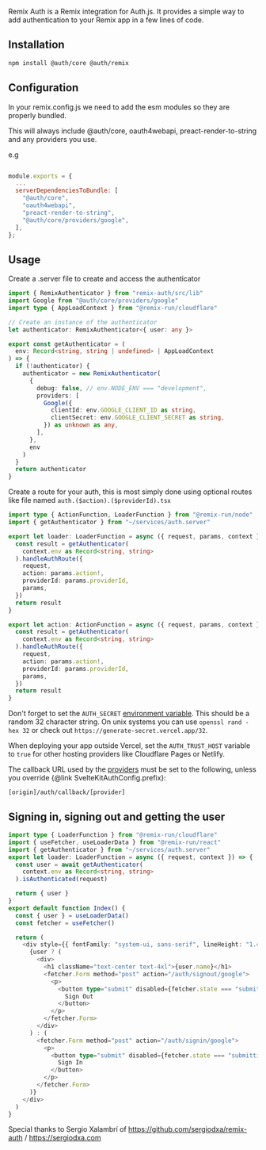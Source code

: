 Remix Auth is a Remix integration for Auth.js.
It provides a simple way to add authentication to your Remix app in a few lines of code.

## Installation

```bash npm2yarn2pnpm
npm install @auth/core @auth/remix
```

## Configuration

In your remix.config.js we need to add the esm modules so they are properly bundled.

This will always include @auth/core, oauth4webapi, preact-render-to-string and any providers you use.

e.g

```js title="remix.config.js"

module.exports = {
  ...
  serverDependenciesToBundle: [
    "@auth/core",
    "oauth4webapi",
    "preact-render-to-string",
    "@auth/core/providers/google",
  ],
};

```

## Usage

Create a .server file to create and access the authenticator

```ts title="services/auth.server.ts"
import { RemixAuthenticator } from "remix-auth/src/lib"
import Google from "@auth/core/providers/google"
import type { AppLoadContext } from "@remix-run/cloudflare"

// Create an instance of the authenticator
let authenticator: RemixAuthenticator<{ user: any }>

export const getAuthenticator = (
  env: Record<string, string | undefined> | AppLoadContext
) => {
  if (!authenticator) {
    authenticator = new RemixAuthenticator(
      {
        debug: false, // env.NODE_ENV === "development",
        providers: [
          Google({
            clientId: env.GOOGLE_CLIENT_ID as string,
            clientSecret: env.GOOGLE_CLIENT_SECRET as string,
          }) as unknown as any,
        ],
      },
      env
    )
  }
  return authenticator
}
```

Create a route for your auth, this is most simply done using optional routes like file named `auth.($action).($providerId).tsx`

```ts title="auth.($action).($providerId).tsx"
import type { ActionFunction, LoaderFunction } from "@remix-run/node"
import { getAuthenticator } from "~/services/auth.server"

export let loader: LoaderFunction = async ({ request, params, context }) => {
  const result = getAuthenticator(
    context.env as Record<string, string>
  ).handleAuthRoute({
    request,
    action: params.action!,
    providerId: params.providerId,
    params,
  })
  return result
}

export let action: ActionFunction = async ({ request, params, context }) => {
  const result = getAuthenticator(
    context.env as Record<string, string>
  ).handleAuthRoute({
    request,
    action: params.action!,
    providerId: params.providerId,
    params,
  })
  return result
}
```

Don't forget to set the `AUTH_SECRET` [environment variable](https://kit.svelte.dev/docs/modules#$env-static-private). This should be a random 32 character string. On unix systems you can use `openssl rand -hex 32` or check out `https://generate-secret.vercel.app/32`.

When deploying your app outside Vercel, set the `AUTH_TRUST_HOST` variable to `true` for other hosting providers like Cloudflare Pages or Netlify.

The callback URL used by the [providers](https://authjs.dev/reference/core/modules/providers) must be set to the following, unless you override {@link SvelteKitAuthConfig.prefix}:

```
[origin]/auth/callback/[provider]
```

## Signing in, signing out and getting the user

```ts title="index.tsx"
import type { LoaderFunction } from "@remix-run/cloudflare"
import { useFetcher, useLoaderData } from "@remix-run/react"
import { getAuthenticator } from "~/services/auth.server"
export let loader: LoaderFunction = async ({ request, context }) => {
  const user = await getAuthenticator(
    context.env as Record<string, string>
  ).isAuthenticated(request)

  return { user }
}
export default function Index() {
  const { user } = useLoaderData()
  const fetcher = useFetcher()

  return (
    <div style={{ fontFamily: "system-ui, sans-serif", lineHeight: "1.4" }}>
      {user ? (
        <div>
          <h1 className="text-center text-4xl">{user.name}</h1>
          <fetcher.Form method="post" action="/auth/signout/google">
            <p>
              <button type="submit" disabled={fetcher.state === "submitting"}>
                Sign Out
              </button>
            </p>
          </fetcher.Form>
        </div>
      ) : (
        <fetcher.Form method="post" action="/auth/signin/google">
          <p>
            <button type="submit" disabled={fetcher.state === "submitting"}>
              Sign In
            </button>
          </p>
        </fetcher.Form>
      )}
    </div>
  )
}
```

Special thanks to Sergio Xalambrí of https://github.com/sergiodxa/remix-auth / https://sergiodxa.com
